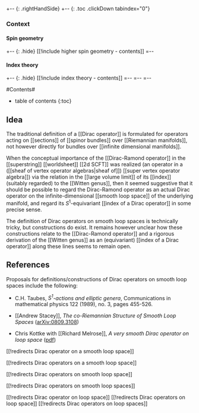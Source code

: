 
+-- {: .rightHandSide}
+-- {: .toc .clickDown tabindex="0"}
### Context
#### Spin geometry
+-- {: .hide}
[[!include higher spin geometry - contents]]
=--
#### Index theory
+-- {: .hide}
[[!include index theory - contents]]
=--
=--
=--


#Contents#
* table of contents
{:toc}


## Idea

The traditional definition of a [[Dirac operator]] is formulated for operators acting on [[sections]] of [[spinor bundles]] over [[Riemannian manifolds]], not however directly for bundles over [[infinite dimensional manifolds]].

When the conceptual importance of the [[Dirac-Ramond operator]] in the [[superstring]] [[worldsheet]] [[2d SCFT]] was realized (an operator in a ([[sheaf of vertex operator algebras|sheaf of]]) [[super vertex operator algebra]]) via the relation in the [[large volume limit]] of its [[index]] (suitably regarded) to the [[Witten genus]], then it seemed suggestive that it should be possible to regard the Dirac-Ramond operator as an actual Dirac operator on the infinite-dimensional [[smooth loop space]] of the underlying manifold, and regard its $S^1$-equivariant [[index of a Dirac operator]] in some precise sense.

The definition of Dirac operators on smooth loop spaces is technically tricky, but constructions do exist. It remains however unclear how these constructions relate to the [[Dirac-Ramond operator]] and a rigorous derivation of the [[Witten genus]] as an (equivariant) [[index of a Dirac operator]] along these lines seems to remain open.


## References

Proposals for definitions/constructions of Dirac operators on smooth loop spaces include the following:

* C.H. Taubes, _$S^1$-actions and elliptic genera_, Communications in mathematical physics 122 (1989), no. 3, pages 455-526.

* [[Andrew Stacey]], _The co-Riemannian Structure of Smooth Loop Spaces_ ([arXiv:0809.3108](http://arxiv.org/abs/0809.3108))

* Chris Kottke with [[Richard Melrose]], _A very smooth Dirac operator on loop space_ ([pdf](www.math.uiuc.edu/~palbin/CRM2012/KottkeAbstract.pdf))



[[!redirects Dirac operator on a smooth loop space]]

[[!redirects Dirac operators on a smooth loop space]]

[[!redirects Dirac operators on smooth loop space]]

[[!redirects Dirac operators on smooth loop spaces]]


[[!redirects Dirac operator on loop space]]
[[!redirects Dirac operators on loop space]]
[[!redirects Dirac operators on loop spaces]]
